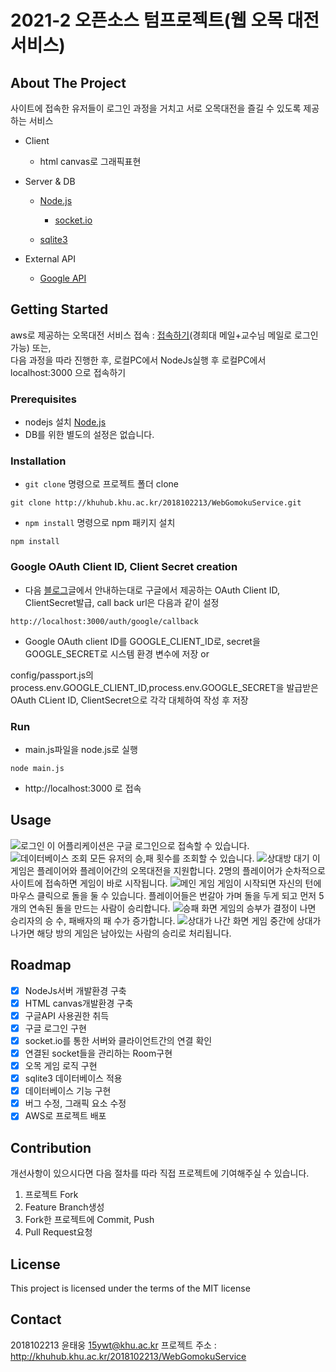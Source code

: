 
  

# 2021-2 오픈소스 텀프로젝트(웹 오목 대전 서비스)

  

## About The Project

  

사이트에 접속한 유저들이 로그인 과정을 거치고 서로 오목대전을 즐길 수 있도록 제공하는 서비스

  


  

- Client

	* html canvas로 그래픽표현

- Server & DB

	*  [Node.js](https://nodejs.org/ko/download/)

		* [socket.io](https://socket.io)

	*  [sqlite3](https://www.sqlite.org/index.html)

- External API
	
  * [Google API](https://console.cloud.google.com/)

  

## Getting Started

   aws로 제공하는 오목대전 서비스 접속 : [접속하기](http://ec2-3-35-234-116.ap-northeast-2.compute.amazonaws.com:3000)(경희대 메일+교수님 메일로 로그인 가능)
   또는,  
   다음 과정을 따라 진행한 후, 로컬PC에서 NodeJs실행 후 로컬PC에서 localhost:3000 으로 접속하기
### Prerequisites

* nodejs 설치 [Node.js](https://nodejs.org/ko/download/)
* DB를 위한 별도의 설정은 없습니다.

  

### Installation

*  `git clone` 명령으로 프로젝트 폴더 clone

```
git clone http://khuhub.khu.ac.kr/2018102213/WebGomokuService.git
```

  

*  `npm install` 명령으로 npm 패키지 설치

```
npm install
```

  

### Google OAuth Client ID, Client Secret creation

* 다음 [블로그](https://www.a-mean-blog.com/ko/blog/%EB%8B%A8%ED%8E%B8%EA%B0%95%EC%A2%8C/_/Node-JS-%EC%84%9C%EB%B2%84%EC%97%90-%EA%B5%AC%EA%B8%80-%EC%86%8C%EC%85%9C-%EB%A1%9C%EA%B7%B8%EC%9D%B8-%EA%B8%B0%EB%8A%A5-%EB%84%A3%EA%B8%B0-1-2-Google-OAuth-Client-ID-Client-Secret-%EC%83%9D%EC%84%B1%EB%B0%A9%EB%B2%95)글에서 안내하는대로 구글에서 제공하는 OAuth Client ID, ClientSecret발급, call back url은 다음과 같이 설정

```
http://localhost:3000/auth/google/callback
```




  

* Google OAuth client ID를 GOOGLE_CLIENT_ID로, secret을 GOOGLE_SECRET로 시스템 환경 변수에 저장 or

config/passport.js의 process.env.GOOGLE_CLIENT_ID,process.env.GOOGLE_SECRET을 발급받은 OAuth CLient ID, ClientSecret으로 각각 대체하여 작성 후 저장

### Run

* main.js파일을 node.js로 실행

```
node main.js
```

* http://localhost:3000 로 접속



## Usage

  ![로그인](./image/Login.PNG)
  이 어플리케이션은 구글 로그인으로 접속할 수 있습니다.
  ![데이터베이스 조회](./image/Database.PNG)
  모든 유저의 승,패 횟수를 조회할 수 있습니다. 
  ![상대방 대기](./image/Waiting.PNG)
  이 게임은 플레이어와 플레이어간의 오목대전을 지원합니다. 2명의 플레이어가 순차적으로 사이트에 접속하면 게임이 바로 시작됩니다.
  ![메인 게임](./image/Main.PNG)
  게임이 시작되면 자신의 턴에 마우스 클릭으로 돌을 둘 수 있습니다. 플레이어들은 번갈아 가며 돌을 두게 되고
  먼저 5개의 연속된 돌을 만드는 사람이 승리합니다.
  ![승패 화면](./image/Win.PNG)
  게임의 승부가 결정이 나면 승리자의 승 수, 패배자의 패 수가 증가합니다. 
  ![상대가 나간 화면](./image/Left.PNG)
  게임 중간에 상대가 나가면 해당 방의 게임은 남아있는 사람의 승리로 처리됩니다.
  
  
  

## Roadmap

  - [x] NodeJs서버 개발환경 구축
  - [x] HTML canvas개발환경 구축
  - [x] 구글API 사용권한 취득
  - [x] 구글 로그인 구현
  - [x] socket.io를 통한 서버와 클라이언트간의 연결 확인
  - [x] 연결된 socket들을 관리하는  Room구현 
  - [x] 오목 게임 로직 구현
  - [x] sqlite3 데이터베이스 적용
  - [x] 데이터베이스 기능 구현
  - [x] 버그 수정, 그래픽 요소 수정
  - [x] AWS로 프로젝트 배포 

## Contribution

  개선사항이 있으시다면 다음 절차를 따라 직접 프로젝트에 기여해주실 수 있습니다.

1.  프로젝트 Fork
2.  Feature Branch생성
3.  Fork한 프로젝트에 Commit, Push
5.  Pull Request요청

## License
This project is licensed under the terms of the MIT license
## Contact
2018102213 윤태웅 15ywt@khu.ac.kr
프로젝트 주소 : http://khuhub.khu.ac.kr/2018102213/WebGomokuService 